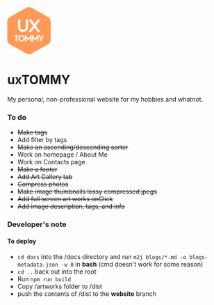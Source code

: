 <img src="docs/assets/logo.svg" width="100px">

# uxTOMMY

My personal, non-professional website for my hobbies and whatnot.

### To do
- ~~Make tags~~
- Add filter by tags
- ~~Make an ascending/descending sorter~~
- Work on homepage / About Me
- Work on Contacts page
- ~~Make a footer~~
- ~~Add Art Gallery tab~~
- ~~Compress photos~~
- ~~Make image thumbnails lossy compressed jpegs~~
- ~~Add full screen art works onClick~~
- ~~Add image description, tags, and info~~

### Developer's note
#### To deploy
- ```cd docs``` into the /docs directory and run ```m2j blogs/*.md -o blogs-metadata.json -w 0``` in **bash** (cmd doesn't work for some reason)  
- ```cd ..``` back out into the root
- Run ```npm run build```
- Copy /artworks folder to /dist
- push the contents of /dist to the **website** branch
